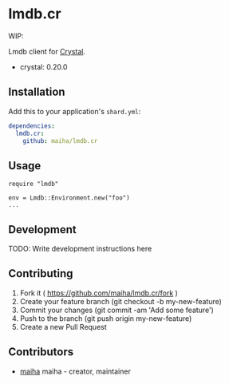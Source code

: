 # lmdb.cr

WIP: 

Lmdb client for [Crystal](http://crystal-lang.org/).

- crystal: 0.20.0

## Installation


Add this to your application's `shard.yml`:

```yaml
dependencies:
  lmdb.cr:
    github: maiha/lmdb.cr
```

## Usage


```crystal
require "lmdb"

env = Lmdb::Environment.new("foo")
...
```

## Development

TODO: Write development instructions here

## Contributing

1. Fork it ( https://github.com/maiha/lmdb.cr/fork )
2. Create your feature branch (git checkout -b my-new-feature)
3. Commit your changes (git commit -am 'Add some feature')
4. Push to the branch (git push origin my-new-feature)
5. Create a new Pull Request

## Contributors

- [maiha](https://github.com/maiha) maiha - creator, maintainer

